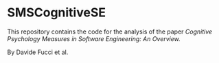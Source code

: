 # SMSCognitiveSE
This repository contains the code for the analysis of the paper _Cognitive Psychology Measures in Software Engineering: An Overview._

By Davide Fucci et al.
